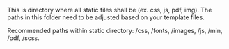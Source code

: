 This is directory where all static files shall be (ex. css, js, pdf, img).
The paths in this folder need to be adjusted based on your template files.

Recommended paths within static directory: /css, /fonts, /images, /js, /min, /pdf, /scss.